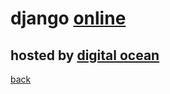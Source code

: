 # django [online](https://www.kalodev.site)
## hosted by [digital ocean](https://cloud.digitalocean.com)
[back](../.)
